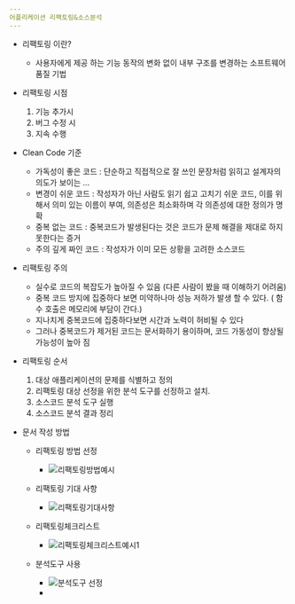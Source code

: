 ```yaml
---
어플리케이션 리팩토링&소스분석
---
```


* 리팩토링 이란?
  
  * 사용자에게 제공 하는 기능 동작의 변화 없이 내부 구조를 변경하는 소프트웨어 품질 기법
  
* 리팩토링 시점
  1. 기능 추가시
  2. 버그 수정 시
  3. 지속 수행
  
* Clean Code 기준
  * 가독성이 좋은 코드 : 단순하고 직접적으로 잘 쓰인 문장처럼 읽히고 설계자의 의도가 보이는 ...
  * 변경이 쉬운 코드 : 작성자가 아닌 사람도 읽기 쉽고 고치기 쉬운 코드, 이를 위해서 의미 있는 이름이 부여, 의존성은 최소화하며 각 의존성에 대한 정의가 명확
  * 중복 없는 코드 : 중복코드가 발생된다는 것은 코드가 문제 해결을 제대로 하지 못한다는 증거
  * 주의 깊게 짜인 코드  : 작성자가 이미 모든 상황을 고려한 소스코드
  
* 리팩토링 주의
  * 실수로 코드의 복잡도가 높아질 수 있음 (다른 사람이 봤을 때 이해하기 어려움)
  * 중복 코드 방지에 집중하다 보면 미약하나마 성능 저하가 발생 할 수 있다. ( 함수 호출은 메모리에 부담이 간다.)
  * 지나치게 중복코드에 집중하다보면 시간과 노력이 허비될 수 있다
  * 그러나 중복코드가 제거된 코드는 문서화하기 용이하며, 코드 가동성이 향상될 가능성이 높아 짐
  
* 리팩토링 순서
  1. 대상 애플리케이션의 문제를 식별하고 정의
  2. 리팩토링 대상 선정을 위한 분석 도구를 선정하고 설치.
  3. 소스코드 분석 도구 실행
  4. 소스코드 분석 결과 정리
  
* 문서 작성 방법

  * 리팩토링 방법 선정

    * ![리팩토링방법예시](https://user-images.githubusercontent.com/24423415/56702701-5994c280-6740-11e9-8514-e4343013211c.PNG)

      

  * 리팩토링 기대 사항

    * ![리팩토링기대사항](https://user-images.githubusercontent.com/24423415/56702700-5994c280-6740-11e9-9ebb-1ca0ebb42774.PNG)

  * 리팩토링체크리스트

    * ![리팩토링체크리스트예시1](https://user-images.githubusercontent.com/24423415/56702703-5a2d5900-6740-11e9-8976-239ec5615bbb.PNG)

  * 분석도구 사용

    * ![분석도구 선정](https://user-images.githubusercontent.com/24423415/56702702-5a2d5900-6740-11e9-83a9-e5e7eca07d91.PNG)
    * 